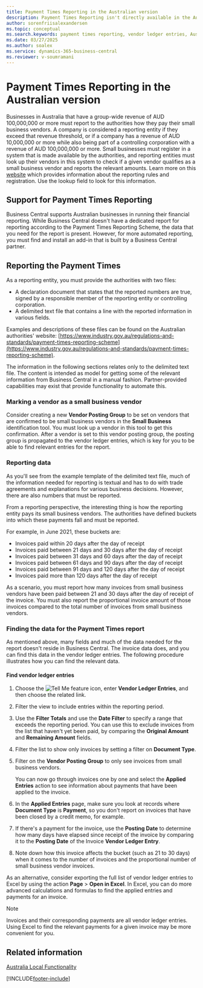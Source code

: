 ```yaml
---
title: Payment Times Reporting in the Australian version
description: Payment Times Reporting isn't directly available in the Australian version of Business Central, but this article guides you to the necessary data.
author: sorenfriisalexandersen
ms.topic: conceptual
ms.search.keywords: payment times reporting, vendor ledger entries, Australian version
ms.date: 03/27/2025
ms.author: soalex
ms.service: dynamics-365-business-central
ms.reviewer: v-soumramani
---
```


# Payment Times Reporting in the Australian version

Businesses in Australia that have a group-wide revenue of AUD 100,000,000 or more must report to the authorities how they pay their small business vendors. A company is considered a reporting entity if they exceed that revenue threshold, or if a company has a revenue of AUD 10,000,000 or more while also being part of a controlling corporation with a revenue of AUD 100,000,000 or more. Small businesses must register in a system that is made available by the authorities, and reporting entities must look up their vendors in this system to check if a given vendor qualifies as a small business vendor and reports the relevant amounts. Learn more on this [website](https://www.industry.gov.au/regulations-and-standards/payment-times-reporting-scheme) which provides information about the reporting rules and registration. Use the lookup field to look for this information.

## Support for Payment Times Reporting

Business Central supports Australian businesses in running their financial reporting. While Business Central doesn't have a dedicated report for reporting according to the Payment Times Reporting Scheme, the data that you need for the report is present. However, for more automated reporting, you must find and install an add-in that is built by a Business Central partner.  

## Reporting the Payment Times

As a reporting entity, you must provide the authorities with two files:

- A declaration document that states that the reported numbers are true, signed by a responsible member of the reporting entity or controlling corporation.
- A delimited text file that contains a line with the reported information in various fields.

Examples and descriptions of these files can be found on the Australian authorities' website: [https://www.industry.gov.au/regulations-and-standards/payment-times-reporting-scheme](https://www.industry.gov.au/regulations-and-standards/payment-times-reporting-scheme).

The information in the following sections relates only to the delimited text file. The content is intended as model for getting some of the relevant information from Business Central in a manual fashion. Partner-provided capabilities may exist that provide functionality to automate this.

### Marking a vendor as a small business vendor

Consider creating a new **Vendor Posting Group** to be set on vendors that are confirmed to be small business vendors in the **Small Business** identification tool. You must look up a vendor in this tool to get this confirmation. After a vendor is set to this vendor posting group, the posting group is propagated to the vendor ledger entries, which is key for you to be able to find relevant entries for the report.  

### Reporting data

As you'll see from the example template of the delimited text file, much of the information needed for reporting is textual and has to do with trade agreements and explanations for various business decisions. However, there are also numbers that must be reported.  

From a reporting perspective, the interesting thing is how the reporting entity pays its small business vendors. The authorities have defined buckets into which these payments fall and must be reported.

For example, in June 2021, these buckets are:

- Invoices paid within 20 days after the day of receipt
- Invoices paid between 21 days and 30 days after the day of receipt
- Invoices paid between 31 days and 60 days after the day of receipt
- Invoices paid between 61 days and 90 days after the day of receipt
- Invoices paid between 91 days and 120 days after the day of receipt
- Invoices paid more than 120 days after the day of receipt

As a scenario, you must report how many invoices from small business vendors have been paid between 21 and 30 days after the day of receipt of the invoice. You must also report the proportional invoice amount of those invoices compared to the total number of invoices from small business vendors.

### Finding the data for the Payment Times report

As mentioned above, many fields and much of the data needed for the report doesn't reside in Business Central. The invoice data does, and you can find this data in the vendor ledger entries. The following procedure illustrates how you can find the relevant data.

#### Find vendor ledger entries

1. Choose the ![Tell Me feature](../../media/ui-search/search_small.png "Tell me what you want to do") icon, enter **Vendor Ledger Entries**, and then choose the related link.  
1. Filter the view to include entries within the reporting period.
1. Use the **Filter Totals** and use the **Date Filter** to specify a range that exceeds the reporting period. You can use this to exclude invoices from the list that haven't yet been paid, by comparing the **Original Amount** and **Remaining Amount** fields.
1. Filter the list to show only invoices by setting a filter on **Document Type**.
1. Filter on the **Vendor Posting Group** to only see invoices from small business vendors.

   You can now go through invoices one by one and select the **Applied Entries** action to see information about payments that have been applied to the invoice.
1. In the **Applied Entries** page, make sure you look at records where **Document Type** is **Payment**, so you don't report on invoices that have been closed by a credit memo, for example.
1. If there's a payment for the invoice, use the **Posting Date** to determine how many days have elapsed since receipt of the invoice by comparing it to the **Posting Date** of the Invoice **Vendor Ledger Entry**.
1. Note down how this invoice affects the bucket (such as 21 to 30 days) when it comes to the number of invoices and the proportional number of small business vendor invoices.

As an alternative, consider exporting the full list of vendor ledger entries to Excel by using the action **Page** > **Open in Excel**. In Excel, you can do more advanced calculations and formulas to find the applied entries and payments for an invoice.

> [!NOTE]
> Invoices and their corresponding payments are all vendor ledger entries. Using Excel to find the relevant payments for a given invoice may be more convenient for you.

## Related information

[Australia Local Functionality](australia-local-functionality.md)  

[!INCLUDE[footer-include](../../includes/footer-banner.md)]
